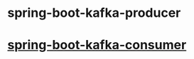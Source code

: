 # spring-boot-kafka-producer
# [spring-boot-kafka-consumer](https://github.com/kaushikyelne/spring-boot-kafka-consumer)

